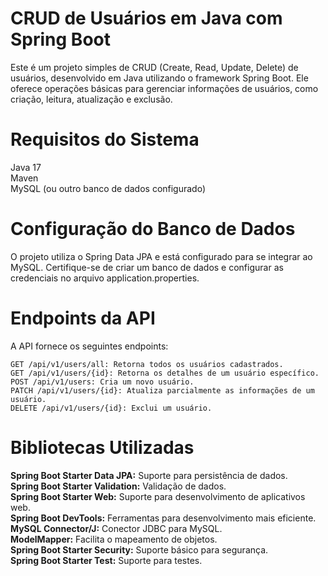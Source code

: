# CRUD de Usuários em Java com Spring Boot

Este é um projeto simples de CRUD (Create, Read, Update, Delete) de usuários, desenvolvido em Java utilizando o framework Spring Boot. Ele oferece operações básicas para gerenciar informações de usuários, como criação, leitura, atualização e exclusão.

# Requisitos do Sistema
Java 17
<br/>
Maven
<br/>
MySQL (ou outro banco de dados configurado)

# Configuração do Banco de Dados
O projeto utiliza o Spring Data JPA e está configurado para se integrar ao MySQL. Certifique-se de criar um banco de dados e configurar as credenciais no arquivo application.properties.

# Endpoints da API

A API fornece os seguintes endpoints:

`GET /api/v1/users/all: Retorna todos os usuários cadastrados.`
<br/>
`GET /api/v1/users/{id}: Retorna os detalhes de um usuário específico.`
<br/>
`POST /api/v1/users: Cria um novo usuário.`
<br/>
`PATCH /api/v1/users/{id}: Atualiza parcialmente as informações de um usuário.`
<br/>
`DELETE /api/v1/users/{id}: Exclui um usuário.`

# Bibliotecas Utilizadas
**Spring Boot Starter Data JPA:** Suporte para persistência de dados.
<br/>
**Spring Boot Starter Validation:** Validação de dados.
<br/>
**Spring Boot Starter Web:** Suporte para desenvolvimento de aplicativos web.
<br/>
**Spring Boot DevTools:** Ferramentas para desenvolvimento mais eficiente.
<br/>
**MySQL Connector/J:** Conector JDBC para MySQL.
<br/>
**ModelMapper:** Facilita o mapeamento de objetos.
<br/>
**Spring Boot Starter Security:** Suporte básico para segurança.
<br/>
**Spring Boot Starter Test:** Suporte para testes.
